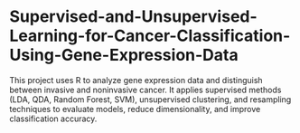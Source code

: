 # Supervised-and-Unsupervised-Learning-for-Cancer-Classification-Using-Gene-Expression-Data
This project uses R to analyze gene expression data and distinguish between invasive and noninvasive cancer. It applies supervised methods (LDA, QDA, Random Forest, SVM), unsupervised clustering, and resampling techniques to evaluate models, reduce dimensionality, and improve classification accuracy.

